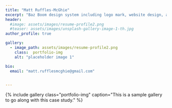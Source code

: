 ```yaml
---
title: "Matt Ruffles-McGhie"
excerpt: "Baz Boom design system including logo mark, website design, and branding applications."
header:
  #image: assets/images/resume-profile2.png
  #teaser: assets/images/unsplash-gallery-image-1-th.jpg
author_profile: true

gallery:
  - image_path: assets/images/resume-profile2.png
    class:  portfolio-img
    alt: "placeholder image 1"

bio:
  email: "matt.rufflesmcghie@gmail.com"

 
---
```



{% include gallery class="portfolio-img" caption="This is a sample gallery to go along with this case study." %}




